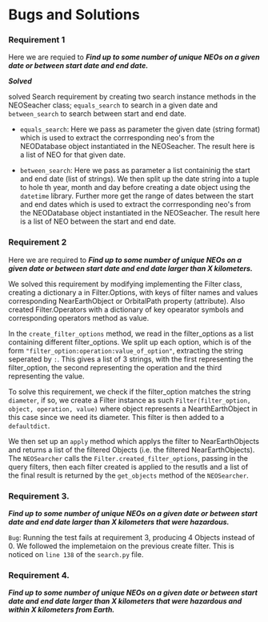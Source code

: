 # Bugs and Solutions

### Requirement 1
Here we are requied to ***Find up to some number of unique NEOs on a given date or between start date and end date.***

***Solved***

solved Search requirement by creating two search instance methods in the NEOSeacher class; `equals_search` to search in a given date and `between_search` to search between start and end date.

 - `equals_search`: Here we pass as parameter the given date (string format) which is used to extract the corrresponding neo's from the NEODatabase object instantiated in the NEOSeacher. The result here is a list of NEO for that given date. 

- `between_search`: Here we pass as parameter a list containinig the start and end date (list of strings). We then split up the date string into a tuple to hole th year, month and day before creating a date object using the `datetime` library. Further more get the range of dates between the start and end dates which is used to extract the corrresponding neo's from the NEODatabase object instantiated in the NEOSeacher. The result here is a list of NEO between the start and end date. 


### Requirement 2
Here we are required to ***Find up to some number of unique NEOs on a given date or between start date and end date larger than X kilometers.***

We solved this requirement by modifying implementing the Filter class, creating a dictionary a in Filter.Options, with keys of filter names and values corresponding NearEarthObject or OrbitalPath  property (attribute). Also created Filter.Operators with a dictionary of key opearator symbols and corresponding operators method as value.

In the `create_filter_options` method, we read in the filter_options as a list containing different filter_options.  We split up each option, which is of the form `"filter_option:operation:value_of_option"`,  extracting the string seperated by `:`. This gives a list of 3 strings, with the first representing the filter_option, the second representing the operation and the third representing the value.

To solve this requirement, we check if the filter_option matches the string `diameter`, if so, we create a Filter instance as such `Filter(filter_option, object, operation, value)` where object represents a NearthEarthObject in this case since we need its diameter. This filter is then added to a `defaultdict`.

We then set up an `apply` method which applys the filter to NearEarthObjects and returns a list of the filtered Objects (i.e.  the filtered NearEarthObjects). The `NEOSearcher` calls the `Filter.created_filter_options`, passing in the query filters, then each filter created is applied to the resutls and a list of the final result is returned by the `get_objects` method of the `NEOSearcher`.

### Requirement 3.  
***Find up to some number of unique NEOs on a given date or between start date and end date larger than X kilometers that were hazardous.***

`Bug`:  Running the test fails at requirement 3, producing 4 Objects instead of 0. We followed the implemetaion on the previous create filter. This is noticed on `line 138` of the `search.py` file.

### Requirement 4.  
***Find up to some number of unique NEOs on a given date or between start date and end date larger than X kilometers that were hazardous and within X kilometers from Earth.***

